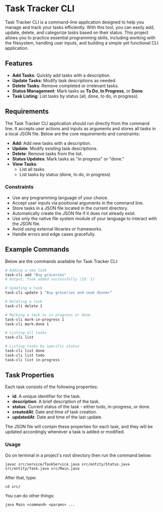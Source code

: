 # Task Tracker CLI

Task Tracker CLI is a command-line application designed to help you manage and track your tasks efficiently. With this tool, you can easily add, update, delete, and categorize tasks based on their status. This project allows you to practice essential programming skills, including working with the filesystem, handling user inputs, and building a simple yet functional CLI application.

## Features

- **Add Tasks**: Quickly add tasks with a description.
- **Update Tasks**: Modify task descriptions as needed.
- **Delete Tasks**: Remove completed or irrelevant tasks.
- **Status Management**: Mark tasks as **To Do**, **In Progress**, or **Done**.
- **Task Listing**: List tasks by status (all, done, to do, in progress).

## Requirements

The Task Tracker CLI application should run directly from the command line. It accepts user actions and inputs as arguments and stores all tasks in a local JSON file. Below are the core requirements and constraints:

- **Add**: Add new tasks with a description.
- **Update**: Modify existing task descriptions.
- **Delete**: Remove tasks from the list.
- **Status Updates**: Mark tasks as "in progress" or "done."
- **View Tasks**:
    - List all tasks
    - List tasks by status (done, to do, in progress)

### Constraints

- Use any programming language of your choice.
- Accept user inputs via positional arguments in the command line.
- Store tasks in a JSON file located in the current directory.
- Automatically create the JSON file if it does not already exist.
- Use only the native file system module of your language to interact with the JSON file.
- Avoid using external libraries or frameworks.
- Handle errors and edge cases gracefully.

## Example Commands

Below are the commands available for Task Tracker CLI:

```bash
# Adding a new task
task-cli add "Buy groceries"
# Output: Task added successfully (ID: 1)

# Updating a task
task-cli update 1 "Buy groceries and cook dinner"

# Deleting a task
task-cli delete 1

# Marking a task as in progress or done
task-cli mark-in-progress 1
task-cli mark-done 1

# Listing all tasks
task-cli list

# Listing tasks by specific status
task-cli list done
task-cli list todo
task-cli list in-progress
```
## Task Properties
Each task consists of the following properties:

- **id**: A unique identifier for the task.
- **description**: A brief description of the task.
- **status**: Current status of the task - either todo, in-progress, or done.
- **createdAt**: Date and time of task creation.
- **updatedAt**: Date and time of the last update.

The JSON file will contain these properties for each task, and they will be updated accordingly whenever a task is added or modified.


### Usage 
Go on terminal in a project's root directory then run the command below:
```declarative
javac src/service/TaskService.java src/entity/Status.java src/entity/Task.java src/Main.java 
```
After that, type: 
```
cd src/
```
You can do other things:
```
java Main <command> <params> ...
```
